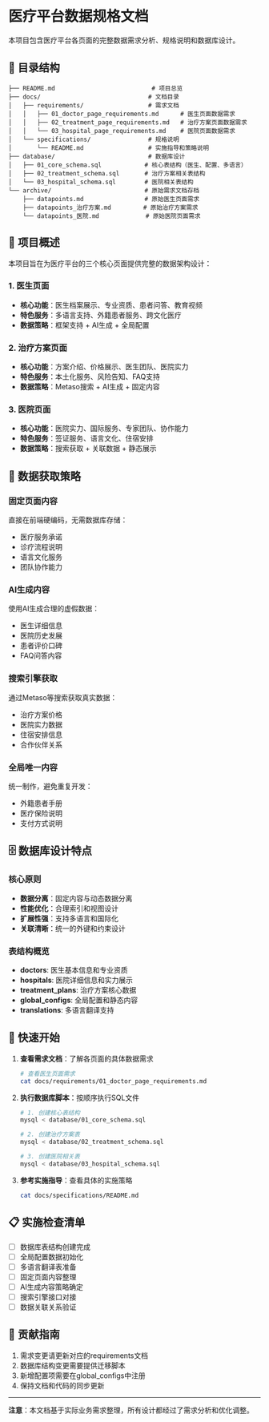 # 医疗平台数据规格文档

本项目包含医疗平台各页面的完整数据需求分析、规格说明和数据库设计。

## 📁 目录结构

```
├── README.md                           # 项目总览
├── docs/                              # 文档目录
│   ├── requirements/                  # 需求文档
│   │   ├── 01_doctor_page_requirements.md      # 医生页面数据需求
│   │   ├── 02_treatment_page_requirements.md   # 治疗方案页面数据需求
│   │   └── 03_hospital_page_requirements.md    # 医院页面数据需求
│   └── specifications/                # 规格说明
│       └── README.md                  # 实施指导和策略说明
├── database/                          # 数据库设计
│   ├── 01_core_schema.sql            # 核心表结构（医生、配置、多语言）
│   ├── 02_treatment_schema.sql       # 治疗方案相关表结构
│   └── 03_hospital_schema.sql        # 医院相关表结构
└── archive/                          # 原始需求文档存档
    ├── datapoints.md                 # 原始医生页面需求
    ├── datapoints_治疗方案.md         # 原始治疗方案需求
    └── datapoints_医院.md             # 原始医院页面需求
```

## 🎯 项目概述

本项目旨在为医疗平台的三个核心页面提供完整的数据架构设计：

### 1. 医生页面
- **核心功能**：医生档案展示、专业资质、患者问答、教育视频
- **特色服务**：多语言支持、外籍患者服务、跨文化医疗
- **数据策略**：框架支持 + AI生成 + 全局配置

### 2. 治疗方案页面  
- **核心功能**：方案介绍、价格展示、医生团队、医院实力
- **特色服务**：本土化服务、风险告知、FAQ支持
- **数据策略**：Metaso搜索 + AI生成 + 固定内容

### 3. 医院页面
- **核心功能**：医院实力、国际服务、专家团队、协作能力
- **特色服务**：签证服务、语言文化、住宿安排
- **数据策略**：搜索获取 + 关联数据 + 静态展示

## 🔧 数据获取策略

### 固定页面内容
直接在前端硬编码，无需数据库存储：
- 医疗服务承诺
- 诊疗流程说明  
- 语言文化服务
- 团队协作能力

### AI生成内容
使用AI生成合理的虚假数据：
- 医生详细信息
- 医院历史发展
- 患者评价口碑
- FAQ问答内容

### 搜索引擎获取
通过Metaso等搜索获取真实数据：
- 治疗方案价格
- 医院实力数据
- 住宿安排信息
- 合作伙伴关系

### 全局唯一内容
统一制作，避免重复开发：
- 外籍患者手册
- 医疗保险说明
- 支付方式说明

## 🗄️ 数据库设计特点

### 核心原则
- **数据分离**：固定内容与动态数据分离
- **性能优化**：合理索引和视图设计
- **扩展性强**：支持多语言和国际化
- **关联清晰**：统一的外键和约束设计

### 表结构概览
- **doctors**: 医生基本信息和专业资质
- **hospitals**: 医院详细信息和实力展示
- **treatment_plans**: 治疗方案核心数据
- **global_configs**: 全局配置和静态内容
- **translations**: 多语言翻译支持

## 🚀 快速开始

1. **查看需求文档**：了解各页面的具体数据需求
   ```bash
   # 查看医生页面需求
   cat docs/requirements/01_doctor_page_requirements.md
   ```

2. **执行数据库脚本**：按顺序执行SQL文件
   ```bash
   # 1. 创建核心表结构
   mysql < database/01_core_schema.sql
   
   # 2. 创建治疗方案表
   mysql < database/02_treatment_schema.sql
   
   # 3. 创建医院相关表
   mysql < database/03_hospital_schema.sql
   ```

3. **参考实施指导**：查看具体的实施策略
   ```bash
   cat docs/specifications/README.md
   ```

## 📋 实施检查清单

- [ ] 数据库表结构创建完成
- [ ] 全局配置数据初始化
- [ ] 多语言翻译表准备
- [ ] 固定页面内容整理
- [ ] AI生成内容策略确定
- [ ] 搜索引擎接口对接
- [ ] 数据关联关系验证

## 🤝 贡献指南

1. 需求变更请更新对应的requirements文档
2. 数据库结构变更需要提供迁移脚本
3. 新增配置项需要在global_configs中注册
4. 保持文档和代码的同步更新

---

**注意**：本文档基于实际业务需求整理，所有设计都经过了需求分析和优化调整。